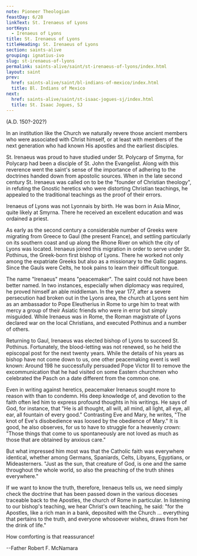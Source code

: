 ```yaml
---
note: Pioneer Theologian
feastDay: 6/28
linkText: St. Irenaeus of Lyons
sortKeys:
  - Irenaeus of Lyons
title: St. Irenaeus of Lyons
titleHeading: St. Irenaeus of Lyons
section: saints-alive
grouping: ignatius-ivo
slug: st-irenaeus-of-lyons
permalink: saints-alive/saint/st-irenaeus-of-lyons/index.html
layout: saint
prev:
  href: saints-alive/saint/bl-indians-of-mexico/index.html
  title: Bl. Indians of Mexico
next:
  href: saints-alive/saint/st-isaac-jogues-sj/index.html
  title: St. Isaac Jogues, SJ
---
```

(A.D. 150?-202?)

In an institution like the Church we naturally revere those ancient members who were associated with Christ himself, or at least with members of the next generation who had known His apostles and the earliest disciples.

St. Irenaeus was proud to have studied under St. Polycarp of Smyrna, for Polycarp had been a disciple of St. John the Evangelist. Along with this reverence went the saint's sense of the importance of adhering to the doctrines handed down from apostolic sources. When in the late second century St. Irenaeus was called on to be the "founder of Christian theology", in refuting the Gnostic heretics who were distorting Christian teachings, he appealed to the traditional teachings as the proof of their errors.

Irenaeus of Lyons was not Lyonnais by birth. He was born in Asia Minor, quite likely at Smyrna. There he received an excellent education and was ordained a priest.

As early as the second century a considerable number of Greeks were migrating from Greece to Gaul (the present France), and settling particularly on its southern coast and up along the Rhone River on which the city of Lyons was located. Irenaeus joined this migration in order to serve under St. Pothinus, the Greek-born first bishop of Lyons. There he worked not only among the expatriate Greeks but also as a missionary to the Gallic pagans. Since the Gauls were Celts, he took pains to learn their difficult tongue.

The name "Irenaeus" means "peacemaker". The saint could not have been better named. In two instances, especially when diplomacy was required, he proved himself an able middleman. In the year 177, after a severe persecution had broken out in the Lyons area, the church at Lyons sent him as an ambassador to Pope Eleutherius in Rome to urge him to treat with mercy a group of their Asiatic friends who were in error but simply misguided. While Irenaeus was in Rome, the Roman magistrate of Lyons declared war on the local Christians, and executed Pothinus and a number of others.

Returning to Gaul, Irenaeus was elected bishop of Lyons to succeed St. Pothinus. Fortunately, the blood-letting was not renewed, so he held the episcopal post for the next twenty years. While the details of his years as bishop have not come down to us, one other peacemaking event is well known: Around 198 he successfully persuaded Pope Victor III to remove the excommunication that he had visited on some Eastern churchmen who celebrated the Pasch on a date different from the common one.

Even in writing against heretics, peacemaker Irenaeus sought more to reason with than to condemn. His deep knowledge of, and devotion to the faith often led him to express profound thoughts in his writings. He says of God, for instance, that "He is all thought, all will, all mind, all light, all eye, all ear, all fountain of every good." Contrasting Eve and Mary, he writes, "The knot of Eve's disobedience was loosed by the obedience of Mary." It is good, he also observes, for us to have to struggle for a heavenly crown: "Those things that come to us spontaneously are not loved as much as those that are obtained by anxious care."

But what impressed him most was that the Catholic faith was everywhere identical, whether among Germans, Spaniards, Celts, Libyans, Egyptians, or Mideasterners. "Just as the sun, that creature of God, is one and the same throughout the whole world, so also the preaching of the truth shines everywhere."

If we want to know the truth, therefore, Irenaeus tells us, we need simply check the doctrine that has been passed down in the various dioceses traceable back to the Apostles, the church of Rome in particular. In listening to our bishop's teaching, we hear Christ's own teaching, he said: "for the Apostles, like a rich man in a bank, deposited with the Church ... everything that pertains to the truth, and everyone whosoever wishes, draws from her the drink of life."

How comforting is that reassurance!

\--Father Robert F. McNamara